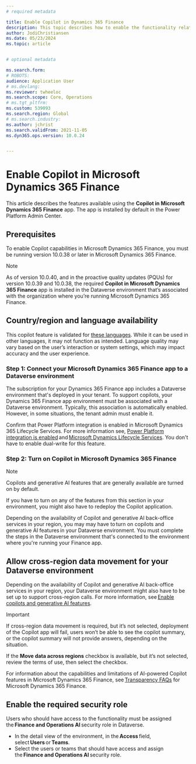 ```yaml
---
# required metadata

title: Enable Copilot in Dynamics 365 Finance
description: This topic describes how to enable the functionality related to Copilot in Microsoft Dynamics 365 Finance. 
author: JodiChristiansen
ms.date: 05/23/2024
ms.topic: article


# optional metadata

ms.search.form:  
# ROBOTS: 
audience: Application User
# ms.devlang: 
ms.reviewer: twheeloc
ms.search.scope: Core, Operations
# ms.tgt_pltfrm: 
ms.custom: 539093
ms.search.region: Global
# ms.search.industry: 
ms.author: jchrist
ms.search.validFrom: 2021-11-05
ms.dyn365.ops.version: 10.0.24


---
```

# Enable Copilot in Microsoft Dynamics 365 Finance
This article describes the features available using the **Copilot in Microsoft Dynamics 365 Finance** app. The app is installed by default in the Power Platform Admin Center. 

## Prerequisites 

To enable Copilot capabilities in Microsoft Dynamics 365 Finance, you must be running version 10.0.38 or later in Microsoft Dynamics 365 Finance.  

> [!NOTE]
> As of version 10.0.40, and in the proactive quality updates (PQUs) for version 10.0.39 and 10.0.38, the required **Copilot in Microsoft Dynamics 365 Finance** app is installed in the Dataverse environment that’s associated with the organization where you’re running Microsoft Dynamics 365 Finance.   

## Country/region and language availability 

This copilot feature is validated for [these languages](https://go.microsoft.com/fwlink/?linkid=2270154/). While it can be used in other languages, it may not function as intended. Language quality may vary based on the user’s interaction or system settings, which may impact accuracy and the user experience. 


### Step 1: Connect your Microsoft Dynamics 365 Finance app to a Dataverse environment 

The subscription for your Dynamics 365 Finance app includes a Dataverse environment that's deployed in your tenant. To support copilots, your Dynamics 365 Finance app environment must be associated with a Dataverse environment. Typically, this association is automatically enabled. However, in some situations, the tenant admin must enable it. 

Confirm that Power Platform integration is enabled in Microsoft Dynamics 365 Lifecycle Services. For more information see, [Power Platform integration is enabled](../../fin-ops-core/dev-itpro/power-platform/enable-power-platform-integration.md) and [Microsoft Dynamics Lifecycle Services](../../fin-ops-core/dev-itpro/lifecycle-services/lcs-user-guide.md). You don't have to enable dual-write for this feature. 

### Step 2: Turn on Copilot in Microsoft Dynamics 365 Finance 

> [!NOTE]
> Copilots and generative AI features that are generally available are turned on by default.  

If you have to turn on any of the features from this section in your environment, you might also have to redeploy the Copilot application.  

Depending on the availability of Copilot and generative AI back-office services in your region, you may may have to turn on copilots and generative AI features in your Dataverse environment. You must complete the steps in the Dataverse environment that's connected to the environment where you're running your Finance app. 

## Allow cross-region data movement for your Dataverse environment 

Depending on the availability of Copilot and generative AI back-office services in your region, your Dataverse environment might also have to be set up to support cross-region calls. For more information, see [Enable copilots and generative AI features](../../fin-ops-core/dev-itpro/power-platform/admin/geographical-availability-copilot.md). 

> [!Important]
> If cross-region data movement is required, but it’s not selected, deployment of the Copilot app will fail, users won’t be able to see the copilot summary, or the copilot summary will not provide answers, depending on the situation.  

If the **Move data across regions** checkbox is available, but it’s not selected, review the terms of use, then select the checkbox.  

For information about the capabilities and limitations of AI-powered Copilot features in Microsoft Dynamics 365 Finance, see [Transparency FAQs](../transparency-note.md) for Microsoft Dynamics 365 Finance. 

## Enable the required security role 

Users who should have access to the functionality must be assigned the **Finance and Operations AI** security role in Dataverse. 
- In the detail view of the environment, in the **Access** field, select **Users** or **Teams**. 
- Select the users or teams that should have access and assign the **Finance and Operations AI** security role. 

